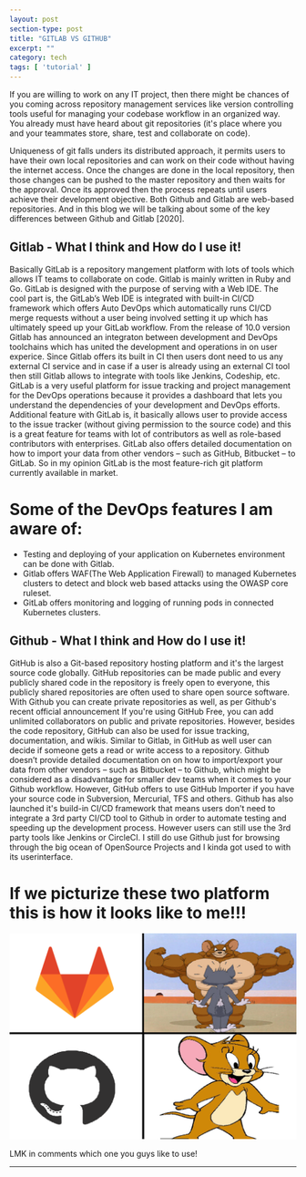 ```yaml
---
layout: post
section-type: post
title: "GITLAB VS GITHUB"
excerpt: ""
category: tech
tags: [ 'tutorial' ]
---
```


If you are willing to work on any IT project, then there might be chances of you coming across repository management services like version controlling tools useful for managing your codebase workflow in an organized way. You already must have heard about git repositories (it's place where you and your teammates store, share, test and collaborate on code). 

Uniqueness of git falls unders its distributed approach, it permits users to have their own local repositories and can work on their code without having the internet access. Once the changes are done in the local repository, then those changes can be pushed to the master repository and then waits for the approval. Once its approved then the process repeats until users achieve their development objective. Both Github and Gitlab are web-based repositories. And in this blog we will be talking about some of the key differences between Github and Gitlab [2020].


## Gitlab - What I think and How do I use it!


Basically GitLab is a repository mangement platform with lots of tools which allows IT teams to collaborate on code. Gitlab is mainly written in Ruby and Go. GitLab is designed with the purpose of serving with a Web IDE. The cool part is, the GitLab’s Web IDE is integrated with built-in CI/CD framework which offers Auto DevOps which automatically runs CI/CD merge requests without a user being involved setting it up which has ultimately speed up your GitLab workflow. From the release of 10.0 version Gitlab has announced an integraton between development and DevOps toolchains which has united the development and operations in on user experice. Since Gitlab offers its built in CI then users dont need to us any external CI service and in case if a user is already using an external CI tool then still Gitlab allows to integrate with tools like Jenkins, Codeship, etc. GitLab is a very useful platform for issue tracking and project management for the DevOps operations because it provides a dashboard that lets you understand the dependencies of your development and DevOps efforts. Additional feature with GitLab is, it basically allows user to provide access to the issue tracker (without giving permission to the source code) and this is a great feature for teams with lot of contributors as well as role-based contributors with enterprises. GitLab also offers detailed documentation on how to import your data from other vendors – such as GitHub, Bitbucket – to GitLab. So in my opinion GitLab is the most feature-rich git platform currently available in market.

# Some of the DevOps features I am aware of:

+ Testing and deploying of your application on Kubernetes environment can be done with Gitlab. 
+ Gitlab offers WAF(The Web Application Firewall) to managed Kubernetes clusters to detect and block web based attacks using the OWASP core ruleset.
+ GitLab offers monitoring and logging of running pods in connected Kubernetes clusters.

## Github - What I think and How do I use it!

GitHub is also a Git-based repository hosting platform and it's the largest source code globally. GitHub repositories can be made public and every publicly shared code in the repository is freely open to everyone, this publicly shared repositories are often used to share open source software. With Github you can create private repositories as well, as per Github's recent official announcement If you're using GitHub Free, you can add unlimited collaborators on public and private repositories. However, besides the code repository, GitHub can also be used for issue tracking, documentation, and wikis. Similar to Gitlab, in GitHub as well user can decide if someone gets a read or write access to a repository. Github doesn’t provide detailed documentation on on how to import/export your data from other vendors – such as  Bitbucket – to Github, which might be considered as a disadvantage for smaller dev teams when it comes to your Github workflow. However, GitHub offers to use GitHub Importer if you have your source code in Subversion, Mercurial, TFS and others. Github has also launched it's build-in CI/CD framework that means users don't need to integrate a 3rd party CI/CD tool to Github in order to automate testing and speeding up the development process. However users can still use the 3rd party tools like Jenkins or CircleCI. I still do use Github just for browsing through the big ocean of OpenSource Projects and I kinda got used to with its userinterface.

# If we picturize these two platform this is how it looks like to me!!!

![GLB!](/img/glb.png "GLB")


LMK in comments which one you guys like to use!

---

